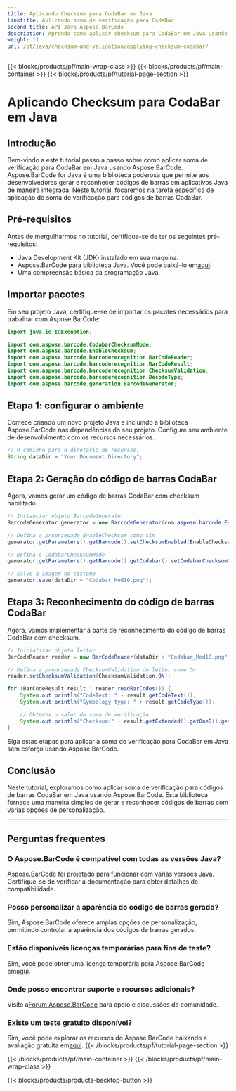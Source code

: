 ```yaml
---
title: Aplicando Checksum para CodaBar em Java
linktitle: Aplicando soma de verificação para CodaBar
second_title: API Java Aspose.BarCode
description: Aprenda como aplicar checksum para CodaBar em Java usando Aspose.BarCode. Gere e reconheça códigos de barras sem esforço com este guia passo a passo.
weight: 11
url: /pt/java/checksum-and-validation/applying-checksum-codabar/
---
```


{{< blocks/products/pf/main-wrap-class >}}
{{< blocks/products/pf/main-container >}}
{{< blocks/products/pf/tutorial-page-section >}}

# Aplicando Checksum para CodaBar em Java


## Introdução

Bem-vindo a este tutorial passo a passo sobre como aplicar soma de verificação para CodaBar em Java usando Aspose.BarCode. Aspose.BarCode for Java é uma biblioteca poderosa que permite aos desenvolvedores gerar e reconhecer códigos de barras em aplicativos Java de maneira integrada. Neste tutorial, focaremos na tarefa específica de aplicação de soma de verificação para códigos de barras CodaBar.

## Pré-requisitos

Antes de mergulharmos no tutorial, certifique-se de ter os seguintes pré-requisitos:

- Java Development Kit (JDK) instalado em sua máquina.
-  Aspose.BarCode para biblioteca Java. Você pode baixá-lo em[aqui](https://releases.aspose.com/barcode/java/).
- Uma compreensão básica da programação Java.

## Importar pacotes

Em seu projeto Java, certifique-se de importar os pacotes necessários para trabalhar com Aspose.BarCode:

```java
import java.io.IOException;

import com.aspose.barcode.CodabarChecksumMode;
import com.aspose.barcode.EnableChecksum;
import com.aspose.barcode.barcoderecognition.BarCodeReader;
import com.aspose.barcode.barcoderecognition.BarCodeResult;
import com.aspose.barcode.barcoderecognition.ChecksumValidation;
import com.aspose.barcode.barcoderecognition.DecodeType;
import com.aspose.barcode.generation.BarcodeGenerator;
```

## Etapa 1: configurar o ambiente

Comece criando um novo projeto Java e incluindo a biblioteca Aspose.BarCode nas dependências do seu projeto. Configure seu ambiente de desenvolvimento com os recursos necessários.

```java
// O caminho para o diretório de recursos.
String dataDir = "Your Document Directory";
```

## Etapa 2: Geração do código de barras CodaBar

Agora, vamos gerar um código de barras CodaBar com checksum habilitado.

```java
// Instanciar objeto BarcodeGenerator
BarcodeGenerator generator = new BarcodeGenerator(com.aspose.barcode.EncodeTypes.CODABAR, "1234567890");

// Defina a propriedade EnableChecksum como sim
generator.getParameters().getBarcode().setChecksumEnabled(EnableChecksum.YES);

// Defina o CodabarChecksumMode
generator.getParameters().getBarcode().getCodabar().setCodabarChecksumMode(CodabarChecksumMode.MOD_10);

// Salve a imagem no sistema
generator.save(dataDir + "Codabar_Mod10.png");
```

## Etapa 3: Reconhecimento do código de barras CodaBar

Agora, vamos implementar a parte de reconhecimento do código de barras CodaBar com checksum.

```java
// Inicializar objeto leitor
BarCodeReader reader = new BarCodeReader(dataDir + "Codabar_Mod10.png", DecodeType.CODABAR);

// Defina a propriedade ChecksumValidation do leitor como On
reader.setChecksumValidation(ChecksumValidation.ON);

for (BarCodeResult result : reader.readBarCodes()) {
    System.out.println("CodeText: " + result.getCodeText());
    System.out.println("Symbology type: " + result.getCodeType());

    // Obtenha o valor da soma de verificação
    System.out.println("Checksum:" + result.getExtended().getOneD().getCheckSum());
}
```

Siga estas etapas para aplicar a soma de verificação para CodaBar em Java sem esforço usando Aspose.BarCode.

## Conclusão

Neste tutorial, exploramos como aplicar soma de verificação para códigos de barras CodaBar em Java usando Aspose.BarCode. Esta biblioteca fornece uma maneira simples de gerar e reconhecer códigos de barras com várias opções de personalização.

---

## Perguntas frequentes

### O Aspose.BarCode é compatível com todas as versões Java?
Aspose.BarCode foi projetado para funcionar com várias versões Java. Certifique-se de verificar a documentação para obter detalhes de compatibilidade.

### Posso personalizar a aparência do código de barras gerado?
Sim, Aspose.BarCode oferece amplas opções de personalização, permitindo controlar a aparência dos códigos de barras gerados.

### Estão disponíveis licenças temporárias para fins de teste?
 Sim, você pode obter uma licença temporária para Aspose.BarCode em[aqui](https://purchase.aspose.com/temporary-license/).

### Onde posso encontrar suporte e recursos adicionais?
 Visite a[Fórum Aspose.BarCode](https://forum.aspose.com/c/barcode/13) para apoio e discussões da comunidade.

### Existe um teste gratuito disponível?
 Sim, você pode explorar os recursos do Aspose.BarCode baixando a avaliação gratuita em[aqui](https://releases.aspose.com/).
{{< /blocks/products/pf/tutorial-page-section >}}

{{< /blocks/products/pf/main-container >}}
{{< /blocks/products/pf/main-wrap-class >}}

{{< blocks/products/products-backtop-button >}}
